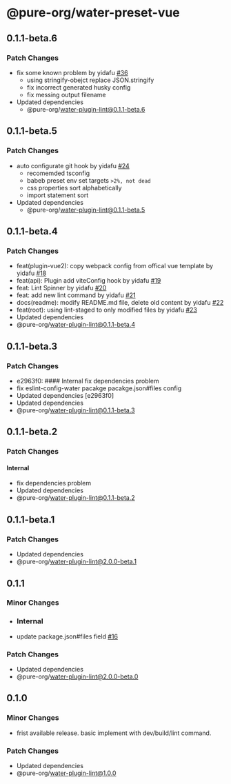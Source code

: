 # @pure-org/water-preset-vue

## 0.1.1-beta.6

### Patch Changes

- fix some known problem by yidafu [#36](https://github.com/yidafu/pure-water/pull/36)
  - using stringify-obejct replace JSON.stringify
  - fix incorrect generated husky config
  - fix messing output filename
- Updated dependencies
  - @pure-org/water-plugin-lint@0.1.1-beta.6

## 0.1.1-beta.5

### Patch Changes

- auto configurate git hook by yidafu [#24](https://github.com/yidafu/pure-water/issues/24)
  - recomemded tsconfig
  - babeb preset env set targets `>2%, not dead`
  - css properties sort alphabetically
  - import statement sort
- Updated dependencies
  - @pure-org/water-plugin-lint@0.1.1-beta.5

## 0.1.1-beta.4

### Patch Changes

- feat(plugin-vue2): copy webpack config from offical vue template by yidafu [#18](https://github.com/yidafu/pure-water/pull/18)
- feat(api): Plugin add viteConfig hook by yidafu [#19](https://github.com/yidafu/pure-water/pull/19)
- feat: Lint Spinner by yidafu [#20](https://github.com/yidafu/pure-water/pull/20)
- feat: add new lint command by yidafu [#21](https://github.com/yidafu/pure-water/pull/21)
- docs(readme): modify README.md file, delete old content by yidafu [#22](https://github.com/yidafu/pure-water/pull/22)
- feat(root): using lint-staged to only modified files by yidafu [#23](https://github.com/yidafu/pure-water/pull/23)
- Updated dependencies
- @pure-org/water-plugin-lint@0.1.1-beta.4

## 0.1.1-beta.3

### Patch Changes

- e2963f0: #### Internal fix dependencies problem
- fix eslint-config-water pacakge pacakge.json#files config
- Updated dependencies [e2963f0]
- Updated dependencies
- @pure-org/water-plugin-lint@0.1.1-beta.3

## 0.1.1-beta.2

### Patch Changes

#### Internal

- fix dependencies problem
- Updated dependencies
- @pure-org/water-plugin-lint@0.1.1-beta.2

## 0.1.1-beta.1

### Patch Changes

- Updated dependencies
- @pure-org/water-plugin-lint@2.0.0-beta.1

## 0.1.1

### Minor Changes

- ### Internal

- update package.json#files field [#16](https://github.com/yidafu/pure-water/pull/16)

### Patch Changes

- Updated dependencies
- @pure-org/water-plugin-lint@2.0.0-beta.0

## 0.1.0

### Minor Changes

- frist available release. basic implement with dev/build/lint command.

### Patch Changes

- Updated dependencies
- @pure-org/water-plugin-lint@1.0.0
